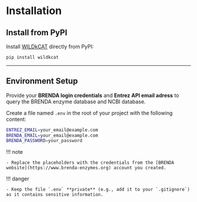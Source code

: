 # Installation

## Install from PyPI

Install [WILDkCAT](https://pypi.org/project/wildkcat/) directly from PyPI:

```bash
pip install wildkcat
```

---

## Environment Setup

Provide your **BRENDA login credentials** and **Entrez API email adress** to query the BRENDA enzyme database and NCBI database.

Create a file named `.env` in the root of your project with the following content:

```bash
ENTREZ_EMAIL=your_email@example.com
BRENDA_EMAIL=your_email@example.com
BRENDA_PASSWORD=your_password
```

!!! note

    - Replace the placeholders with the credentials from the [BRENDA website](https://www.brenda-enzymes.org) account you created.

!!! danger 

    - Keep the file `.env` **private** (e.g., add it to your `.gitignore`) as it contains sensitive information.
